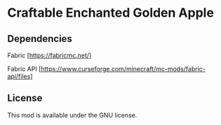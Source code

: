 # Craftable Enchanted Golden Apple

## Dependencies

Fabric [https://fabricmc.net/]

Fabric API [https://www.curseforge.com/minecraft/mc-mods/fabric-api/files]

## License

This mod is available under the GNU license.

